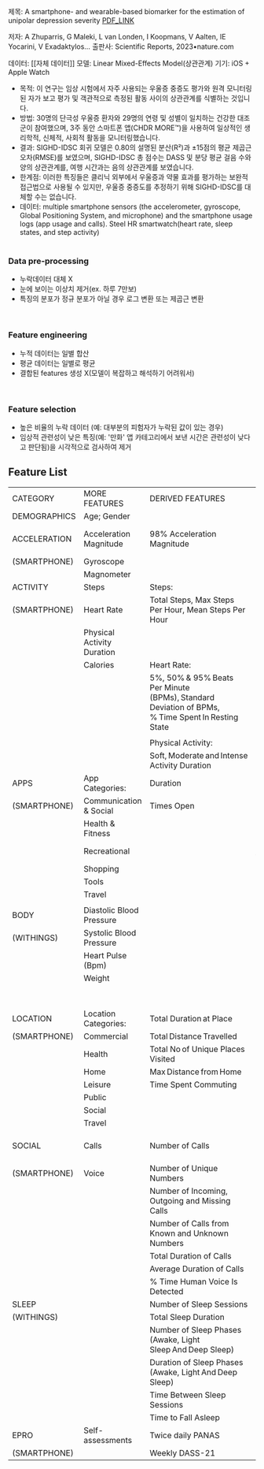제목:  A smartphone- and wearable-based biomarker for the estimation of unipolar depression severity
[PDF_LINK](https://www.nature.com/articles/s41598-023-46075-2)

저자:  A Zhuparris, G Maleki, L van Londen, I Koopmans, V Aalten, IE Yocarini, V Exadaktylos…
출판사: Scientific Reports, 2023•nature.com

데이터: [[자체 데이터]]
모델: Linear Mixed-Effects Model(상관관계)
기기: iOS + Apple Watch

- 목적: 이 연구는 임상 시험에서 자주 사용되는 우울증 중증도 평가와 원격 모니터링된 자가 보고 평가 및 객관적으로 측정된 활동 사이의 상관관계를 식별하는 것입니다.
- 방법: 30명의 단극성 우울증 환자와 29명의 연령 및 성별이 일치하는 건강한 대조군이 참여했으며, 3주 동안 스마트폰 앱(CHDR MORE™)을 사용하여 일상적인 생리학적, 신체적, 사회적 활동을 모니터링했습니다.
- 결과: SIGHD-IDSC 회귀 모델은 0.80의 설명된 분산(R²)과 ±15점의 평균 제곱근 오차(RMSE)를 보였으며, SIGHD-IDSC 총 점수는 DASS 및 분당 평균 걸음 수와 양의 상관관계를, 여행 시간과는 음의 상관관계를 보였습니다.
- 한계점: 이러한 특징들은 클리닉 외부에서 우울증과 약물 효과를 평가하는 보완적 접근법으로 사용될 수 있지만, 우울증 중증도를 추정하기 위해 SIGHD-IDSC를 대체할 수는 없습니다.
- 데이터: multiple smartphone sensors (the accelerometer, gyroscope, Global Positioning System, and microphone) and the smartphone usage logs (app usage and calls). Steel HR smartwatch(heart rate, sleep states, and step activity)
<br><br>

### Data pre‑processing
- 누락데이터 대체 X
- 눈에 보이는 이상치 제거(ex. 하루 7만보)
- 특징의 분포가 정규 분포가 아닐 경우 로그 변환 또는 제곱근 변환
<br>

### Feature engineering
- 누적 데이터는 일별 합산
- 평균 데이터는 일별로 평균
- 결합된 features 생성 X(모델이 복잡하고 해석하기 어려워서)
<br>

### Feature selection
- 높은 비율의 누락 데이터 (예: 대부분의 피험자가 누락된 값이 있는 경우)
- 임상적 관련성이 낮은 특징(예: '만화' 앱 카테고리에서 보낸 시간은 관련성이 낮다고 판단됨)을 시각적으로 검사하여 제거

## Feature List
|              |                            |                                                                                                  |                             |
| ------------ | -------------------------- | ------------------------------------------------------------------------------------------------ | --------------------------- |
| CATEGORY     | MORE FEATURES              | DERIVED FEATURES                                                                                 | EXCLUDED FEATURES           |
| DEMOGRAPHICS | Age; Gender                |                                                                                                  |                             |
| ACCELERATION | Acceleration Magnitude     | 98% Acceleration Magnitude                                                                       | Mean Acceleration Magnitude |
| (SMARTPHONE) | Gyroscope                  |                                                                                                  |                             |
|              | Magnometer                 |                                                                                                  |                             |
| ACTIVITY     | Steps                      | Steps:                                                                                           | Calories                    |
| (SMARTPHONE) | Heart Rate                 | Total Steps, Max Steps Per Hour, Mean Steps Per Hour                                             | Distance Travelled          |
|              | Physical Activity Duration |                                                                                                  | Distance Per Step           |
|              | Calories                   | Heart Rate:                                                                                      |                             |
|              |                            | 5%, 50% & 95% Beats Per Minute (BPMs), Standard Deviation of BPMs, % Time Spent In Resting State |                             |
|              |                            |                                                                                                  |                             |
|              |                            | Physical Activity:                                                                               |                             |
|              |                            | Soft, Moderate and Intense Activity Duration                                                     |                             |
| APPS         | App Categories:            | Duration                                                                                         | House & Home App            |
| (SMARTPHONE) | Communication & Social     | Times Open                                                                                       | Libraries & Demo App        |
|              | Health & Fitness           |                                                                                                  | Reading App                 |
|              | Recreational               |                                                                                                  | All duration features       |
|              | Shopping                   |                                                                                                  |                             |
|              | Tools                      |                                                                                                  |                             |
|              | Travel                     |                                                                                                  |                             |
|              |                            |                                                                                                  |                             |
| BODY         | Diastolic Blood Pressure   |                                                                                                  | Height (M)​                 |
| (WITHINGS)   | Systolic Blood Pressure    |                                                                                                  | Fat mass (kg)​              |
|              | ​Heart Pulse (Bpm)​        |                                                                                                  | Fat ratio (%)​              |
|              | Weight​                    |                                                                                                  | Hydration​                  |
|              |                            |                                                                                                  | Muscle Mass​                |
| LOCATION     | Location Categories:       | Total Duration at Place​                                                                         |                             |
| (SMARTPHONE) | Commercial                 | Total Distance Travelled                                                                         |                             |
|              | Health                     | Total No of Unique Places Visited                                                                |                             |
|              | Home                       | Max Distance from Home                                                                           |                             |
|              | Leisure                    | Time Spent Commuting                                                                             |                             |
|              | Public                     |                                                                                                  |                             |
|              | Social                     |                                                                                                  |                             |
|              | Travel                     |                                                                                                  |                             |
| SOCIAL       | Calls                      | Number of Calls                                                                                  | Text messages (SMS)         |
| (SMARTPHONE) | Voice                      | Number of Unique Numbers                                                                         |                             |
|              |                            | Number of Incoming, Outgoing and Missing Calls                                                   |                             |
|              |                            | Number of Calls from Known and Unknown Numbers                                                   |                             |
|              |                            | Total Duration of Calls                                                                          |                             |
|              |                            | Average Duration of Calls                                                                        |                             |
|              |                            | % Time Human Voice Is Detected                                                                   |                             |
| SLEEP        |                            | Number of Sleep Sessions                                                                         |                             |
| (WITHINGS)   |                            | Total Sleep Duration                                                                             |                             |
|              |                            | Number of Sleep Phases (Awake, Light Sleep And Deep Sleep)                                       |                             |
|              |                            | Duration of Sleep Phases (Awake, Light And Deep Sleep)                                           |                             |
|              |                            | Time Between Sleep Sessions                                                                      |                             |
|              |                            | Time to Fall Asleep                                                                              |                             |
| EPRO         | Self-assessments           | Twice daily PANAS                                                                                |                             |
| (SMARTPHONE) |                            | Weekly DASS-21                                                                                   |                             |